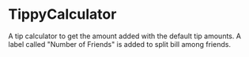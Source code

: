 # TippyCalculator

A tip calculator to get the amount added with the default tip amounts.
A label called "Number of Friends" is added to split bill among friends.
